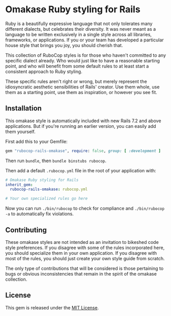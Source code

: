 # Omakase Ruby styling for Rails

Ruby is a beautifully expressive language that not only tolerates many different dialects, but celebrates their diversity. It was never meant as a language to be written exclusively in a single style across all libraries, frameworks, or applications. If you or your team has developed a particular house style that brings you joy, you should cherish that.

This collection of RuboCop styles is for those who haven't committed to any specific dialect already. Who would just like to have a reasonable starting point, and who will benefit from some default rules to at least start a consistent approach to Ruby styling.

These specific rules aren't right or wrong, but merely represent the idiosyncratic aesthetic sensibilities of Rails' creator. Use them whole, use them as a starting point, use them as inspiration, or however you see fit.

## Installation

This omakase style is automatically included with new Rails 7.2 and above applications. But if you're running an earlier version, you can easily add them yourself.

First add this to your Gemfile:

```ruby
gem "rubocop-rails-omakase", require: false, group: [ :development ]
```

Then run `bundle`, then `bundle binstubs rubocop`.

Then add a default `.rubocop.yml` file in the root of your application with:

```yml
# Omakase Ruby styling for Rails
inherit_gem:
  rubocop-rails-omakase: rubocop.yml

# Your own specialized rules go here
```

Now you can run `./bin/rubocop` to check for compliance and `./bin/rubocop -a` to automatically fix violations.


## Contributing

These omakase styles are not intended as an invitation to bikeshed code style preferences. If you disagree with some of the rules incorporated here, you should specialize them in your own application. If you disagree with most of the rules, you should just create your own style guide from scratch.

The only type of contributions that will be considered is those pertaining to bugs or obvious inconsistencies that remain in the spirit of the omakase collection.


## License

This gem is released under the [MIT License](https://opensource.org/license/mit/).
